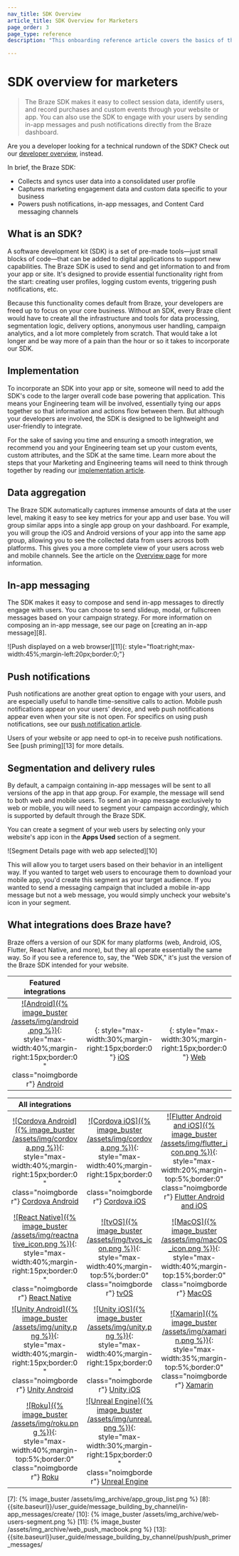 ```yaml
---
nav_title: SDK Overview
article_title: SDK Overview for Marketers
page_order: 3
page_type: reference
description: "This onboarding reference article covers the basics of the Braze SDK."

---
```


# SDK overview for marketers

> The Braze SDK makes it easy to collect session data, identify users, and record purchases and custom events through your website or app. You can also use the SDK to engage with your users by sending in-app messages and push notifications directly from the Braze dashboard.

Are you a developer looking for a technical rundown of the SDK? Check out our [developer overview][1], instead.

In brief, the Braze SDK:
* Collects and syncs user data into a consolidated user profile
* Captures marketing engagement data and custom data specific to your business
* Powers push notifications, in-app messages, and Content Card messaging channels

## What is an SDK?
A software development kit (SDK) is a set of pre-made tools&mdash;just small blocks of code&mdash;that can be added to digital applications to support new capabilities. The Braze SDK is used to send and get information to and from your app or site. It's designed to provide essential functionality right from the start: creating user profiles, logging custom events, triggering push notifications, etc. 

Because this functionality comes default from Braze, your developers are freed up to focus on your core business. Without an SDK, every Braze client would have to create all the infrastructure and tools for data processing, segmentation logic, delivery options, anonymous user handling, campaign analytics, and a lot more completely from scratch. That would take a lot longer and be way more of a pain than the hour or so it takes to incorporate our SDK.

## Implementation

To incorporate an SDK into your app or site, someone will need to add the SDK's code to the larger overall code base powering that application. This means your Engineering team will be involved, essentially tying our apps together so that information and actions flow between them. But although your developers are involved, the SDK is designed to be lightweight and user-friendly to integrate. 

For the sake of saving you time and ensuring a smooth integration, we recommend you and your Engineering team set up your custom events, custom attributes, and the SDK at the same time. Learn more about the steps that your Marketing and Engineering teams will need to think through together by reading our [implementation article][4]. 

## Data aggregation

The Braze SDK automatically captures immense amounts of data at the user level, making it easy to see key metrics for your app and user base. You will group similar apps into a single app group on your dashboard. For example, you will group the iOS and Android versions of your app into the same app group, allowing you to see the collected data from users across both platforms. This gives you a more complete view of your users across web and mobile channels. See the article on the [Overview page][3] for more information.

## In-app messaging

The SDK makes it easy to compose and send in-app messages to directly engage with users. You can choose to send slideup, modal, or fullscreen messages based on your campaign strategy. For more information on composing an in-app message, see our page on [creating an in-app message][8].

![Push displayed on a web browser][11]{: style="float:right;max-width:45%;margin-left:20px;border:0;"}

## Push notifications

Push notifications are another great option to engage with your users, and are especially useful to handle time-sensitive calls to action. Mobile push notifications appear on your users' device, and web push notifications appear even when your site is not open. For specifics on using push notifications, see our [push notification article][5].

Users of your website or app need to opt-in to receive push notifications. See [push priming][13] for more details. 

## Segmentation and delivery rules

By default, a campaign containing in-app messages will be sent to all versions of the app in that app group. For example, the message will send to both web and mobile users. To send an in-app message exclusively to web or mobile, you will need to segment your campaign accordingly, which is supported by default through the Braze SDK. 

You can create a segment of your web users by selecting only your website's app icon in the **Apps Used** section of a segment.

![Segment Details page with web app selected][10]

This will allow you to target users based on their behavior in an intelligent way. If you wanted to target web users to encourage them to download your mobile app, you'd create this segment as your target audience. If you wanted to send a messaging campaign that included a mobile in-app message but not a web message, you would simply uncheck your website's icon in your segment.

## What integrations does Braze have?
Braze offers a version of our SDK for many platforms (web, Android, iOS, Flutter, React Native, and more), but they all operate essentially the same way. So if you see a reference to, say, the "Web SDK," it's just the version of the Braze SDK intended for your website.

<style>
table th:nth-child(1) {
width: 33%;
}
table th:nth-child(2) {
width: 33%;
}
table th:nth-child(3) {
width: 33%;
}
table td {
word-break: break-word;
text-align: center;
}
</style>
Featured integrations   | &nbsp;  |  &nbsp;
----------- |---------------- | --------------------
[![Android]({% image_buster /assets/img/android.png %})]({{site.baseurl}}/developer_guide/platform_integration_guides/android/initial_sdk_setup/android_sdk_integration/){: style="max-width:40%;margin-right:15px;border:0" class="noimgborder"}  [Android]({{site.baseurl}}/developer_guide/platform_integration_guides/android/initial_sdk_setup/android_sdk_integration/) |[<i class="fa-brands fa-apple" style="font-size:60px;vertical-align: middle;"></i>]({{site.baseurl}}/developer_guide/platform_integration_guides/ios/initial_sdk_setup/overview/){: style="max-width:30%;margin-right:15px;border:0"} [iOS]({{site.baseurl}}/developer_guide/platform_integration_guides/ios/initial_sdk_setup/overview/) | [<i class="fas fa-globe" style="font-size:60px;vertical-align: middle;"></i>]({{site.baseurl}}/developer_guide/platform_integration_guides/web/initial_sdk_setup/){: style="max-width:30%;margin-right:15px;border:0"} [Web]({{site.baseurl}}/developer_guide/platform_integration_guides/web/initial_sdk_setup/)  

All integrations   | &nbsp;  |  &nbsp;
----------- |---------------- | --------------------
[![Cordova Android]({% image_buster /assets/img/cordova.png %})]({{site.baseurl}}/developer_guide/platform_integration_guides/cordova/initial_sdk_setup/android/){: style="max-width:40%;margin-right:15px;border:0" class="noimgborder"}  [Cordova Android]({{site.baseurl}}/developer_guide/platform_integration_guides/cordova/initial_sdk_setup/android/) | [![Cordova iOS]({% image_buster /assets/img/cordova.png %})]({{site.baseurl}}/developer_guide/platform_integration_guides/cordova/initial_sdk_setup/ios/){: style="max-width:40%;margin-right:15px;border:0" class="noimgborder"}  [Cordova iOS]({{site.baseurl}}/developer_guide/platform_integration_guides/cordova/initial_sdk_setup/ios/) | [![Flutter Android and iOS]({% image_buster /assets/img/flutter_icon.png %})]({{site.baseurl}}/developer_guide/platform_integration_guides/flutter/flutter_sdk_integration/){: style="max-width:20%;margin-top:5%;border:0" class="noimgborder"}  [Flutter Android and iOS]({{site.baseurl}}/developer_guide/platform_integration_guides/flutter/flutter_sdk_integration/)
[![React Native]({% image_buster /assets/img/reactnative_icon.png %})]({{site.baseurl}}/developer_guide/platform_integration_guides/react_native/react_sdk_setup/){: style="max-width:40%;margin-right:15px;border:0" class="noimgborder"}  [React Native]({{site.baseurl}}/developer_guide/platform_integration_guides/react_native/react_sdk_setup/) | [![tvOS]({% image_buster /assets/img/tvos_icon.png %})]({{site.baseurl}}/developer_guide/platform_integration_guides/tvos/initial_sdk_setup/){: style="max-width:40%;margin-top:5%;border:0" class="noimgborder"}  [tvOS]({{site.baseurl}}/developer_guide/platform_integration_guides/tvos/initial_sdk_setup/) | [![MacOS]({% image_buster /assets/img/macOS_icon.png %})]({{site.baseurl}}/developer_guide/platform_integration_guides/macOS/initial_sdk_setup/){: style="max-width:40%;margin-top:15%;border:0" class="noimgborder"}  [MacOS]({{site.baseurl}}/developer_guide/platform_integration_guides/macOS/initial_sdk_setup/)
[![Unity Android]({% image_buster /assets/img/unity.png %})]({{site.baseurl}}/developer_guide/platform_integration_guides/unity/sdk_integration/android/){: style="max-width:40%;margin-right:15px;border:0" class="noimgborder"}  [Unity Android]({{site.baseurl}}/developer_guide/platform_integration_guides/unity/sdk_integration/android/) | [![Unity iOS]({% image_buster /assets/img/unity.png %})]({{site.baseurl}}/developer_guide/platform_integration_guides/unity/sdk_integration/ios/){: style="max-width:40%;margin-right:15px;border:0" class="noimgborder"}  [Unity iOS]({{site.baseurl}}/developer_guide/platform_integration_guides/unity/sdk_integration/ios/) | [![Xamarin]({% image_buster /assets/img/xamarin.png %})]({{site.baseurl}}/developer_guide/platform_integration_guides/xamarin/initial_sdk_setup/){: style="max-width:35%;margin-top:5%;border:0" class="noimgborder"}  [Xamarin]({{site.baseurl}}/developer_guide/platform_integration_guides/xamarin/initial_sdk_setup/) 
[![Roku]({% image_buster /assets/img/roku.png %})]({{site.baseurl}}/developer_guide/platform_integration_guides/roku/initial_sdk_setup/){: style="max-width:40%;margin-top:5%;border:0" class="noimgborder"}  [Roku]({{site.baseurl}}/developer_guide/platform_integration_guides/roku/initial_sdk_setup/) | [![Unreal Engine]({% image_buster /assets/img/unreal.png %})]({{site.baseurl}}/developer_guide/platform_integration_guides/unreal_engine/initial_sdk_setup/){: style="max-width:30%;margin-right:15px;border:0" class="noimgborder"}  [Unreal Engine]({{site.baseurl}}/developer_guide/platform_integration_guides/unreal_engine/initial_sdk_setup/)


[1]: {{site.baseurl}}/developer_guide/platform_integration_guides/sdk_primer/
[3]: {{site.baseurl}}/user_guide/data_and_analytics/your_analytics_dashboards/understanding_your_app_usage_data/
[4]: {{site.baseurl}}/user_guide/onboarding_with_braze/integration/#the-technical-side-of-the-integration-process
[5]: {{site.baseurl}}/user_guide/message_building_by_channel/push/about/
[6]: {{site.baseurl}}/developer_guide/platform_integration_guides/web/initial_sdk_setup/
[7]: {% image_buster /assets/img_archive/app_group_list.png %}
[8]: {{site.baseurl}}/user_guide/message_building_by_channel/in-app_messages/create/
[10]: {% image_buster /assets/img_archive/web-users-segment.png %}
[11]: {% image_buster /assets/img_archive/web_push_macbook.png %}
[13]: {{site.baseurl}}user_guide/message_building_by_channel/push/push_primer_messages/
